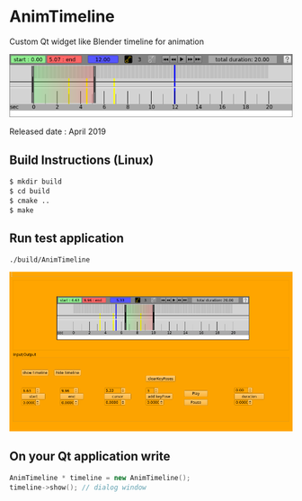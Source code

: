 # AnimTimeline
Custom Qt widget like Blender timeline for animation

![timeline](timeline.png)

Released date : April 2019

## Build Instructions (Linux)
```bash
$ mkdir build
$ cd build
$ cmake ..
$ make
```

## Run test application
```viml
./build/AnimTimeline
```

[![test timeline](testApplication.png)](https://youtu.be/0igq4E6YkDE)


## On your Qt application write
```c++
AnimTimeline * timeline = new AnimTimeline();
timeline->show(); // dialog window
```

